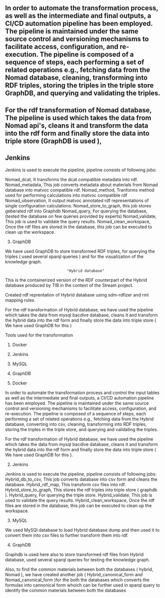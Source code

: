 ##  In order to automate the transformation process, as well as the intermediate and final outputs, a CI/CD automation pipeline has been employed. The pipeline is maintained under the same source control and versioning mechanisms to facilitate access, configuration, and re-execution. The pipeline is composed of a sequence of steps, each performing a set of related operations e.g., fetching data from the Nomad database, cleaning, transforming into RDF triples, storing the triples in the triple store GraphDB, and querying and validating the triples.

## For the rdf transformation of Nomad database, The pipeline is used which takes the data from Nomad api's, cleans it and transform the data into the rdf form and finally store the data into triple store (GraphDB is used ),
## Jenkins
Jenkins is used to execute the pipeline, pipeline consists of following jobs:

Nomad_dcat, It transforms the dcat compatible metadata into rdf.
Nomad_metadata, This job converts metadata about materials from Nomad database into matvoc compatible rdf. 
Nomad_method, Tranforms method used for performing calculations into matvoc compatible rdf
Nomad_observation, It output matvoc annotated rdf representations of single configuration calculations.
Nomad_store_to_graph, this job stores geberated rdf into Graphdb 
Nomad_query, For querying the database, (tested the database on few queries provided by experts)
Nomad_validate, This job is used to validate the query results.
Nomad_clean_workspace, Once the rdf files are stored in the database, this job can be executed to clean up the workspace.

3. GraphDB

We have used GraphDB to store transformed RDF triples, for querying the triples ( used several sparql queries ) and for the visualization of the knowledge graph. 

                                "Hybrid database"
								
This is the containerized version of the RDF counterpart of the Hybrid database produced by TIB in the context of the Stream project.

Created rdf reprentation of Hybrid database using sdm-rdfizer and rml mapping rules.

For the rdf transformation of Hybrid database, we have used the pipeline which takes the data from mysql bacdive database,
cleans it and transform the hybrid data into the rdf form and finally store the data into triple store (
We have used GraphDB for this )

Tools used for the transformation

1. Docker
2. Jenkins
3. MySQL
4. GraphDB

1. Docker

In order to automate the transformation process and control the input tables as well as the intermediate and final outputs, a CI/CD automation pipeline has been employed.
The pipeline is maintained under the same source control and versioning mechanisms to facilitate access, configuration, and re-execution. 
The pipeline is composed of a sequence of steps, each performing a set of related operations e.g., fetching data from the Hybrid database, converting into csv, cleaning, transforming into RDF triples, storing the triples in the triple store, and querying and validating the triples.

For the rdf transformation of Hybrid database, we have used the pipeline which takes the data from mysql bacdive database,
cleans it and transform the hybrid data into the rdf form and finally store the data into triple store (
We have used GraphDB for this ).

2. Jenkins 

Jenkins is used to execute the pipeline, pipeline consists of following jobs:
Hybrid_db_to_csv, This job converts database into csv form and cleans the database. 
Hybrid_rdf_map, This transform csv files into rdf.
Hybrid_store_to_graph, This stores the rdf triples into triple store ( graphdb ).
Hybrid_query, For querying the triple store.
Hybrid_validate, This job is used to validate the query results.
Hybrid_clean_workspace, Once the rdf files are stored in the database, this job can be executed to clean up the workspace.

3. MySQL

We used MySQl database to load Hybrid database dump and then used it to convert them into csv files to further transform them into rdf.  

4. GraphDB

Graphdb is used here also to store transformed rdf files from Hybrid database, used several sparql queries for testing the knowledge graph. 


Also, to find the common materials between both the databases ( hybrid, Nomad ), we have
created another job ( Hybrid_canonical_form and Nomad_canonical_form )for the both the databases which converts the formulas 
into cannonical form whoich can be further used in sparql query to identify the common materials 
between both the databases
